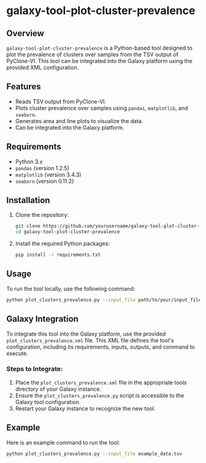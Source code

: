 # galaxy-tool-plot-cluster-prevalence

## Overview
`galaxy-tool-plot-cluster-prevalence` is a Python-based tool designed to plot the prevalence of clusters over samples from the TSV output of PyClone-VI. This tool can be integrated into the Galaxy platform using the provided XML configuration.

## Features
- Reads TSV output from PyClone-VI.
- Plots cluster prevalence over samples using `pandas`, `matplotlib`, and `seaborn`.
- Generates area and line plots to visualize the data.
- Can be integrated into the Galaxy platform.

## Requirements
- Python 3.x
- `pandas` (version 1.2.5)
- `matplotlib` (version 3.4.3)
- `seaborn` (version 0.11.2)

## Installation
1. Clone the repository:
    ```sh
    git clone https://github.com/yourusername/galaxy-tool-plot-cluster-prevalence.git
    cd galaxy-tool-plot-cluster-prevalence
    ```

2. Install the required Python packages:
    ```sh
    pip install -r requirements.txt
    ```

## Usage
To run the tool locally, use the following command:
```sh
python plot_clusters_prevalence.py --input_file path/to/your/input_file.tsv
```

## Galaxy Integration
To integrate this tool into the Galaxy platform, use the provided `plot_clusters_prevalence.xml` file. This XML file defines the tool's configuration, including its requirements, inputs, outputs, and command to execute.

### Steps to Integrate:
1. Place the `plot_clusters_prevalence.xml` file in the appropriate tools directory of your Galaxy instance.
2. Ensure the `plot_clusters_prevalence.py` script is accessible to the Galaxy tool configuration.
3. Restart your Galaxy instance to recognize the new tool.

## Example
Here is an example command to run the tool:
```sh
python plot_clusters_prevalence.py --input_file example_data.tsv
```
